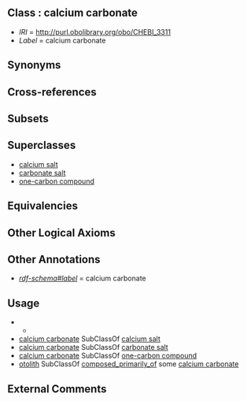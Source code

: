 
## Class : calcium carbonate

 * *IRI* = http://purl.obolibrary.org/obo/CHEBI_3311
 * *Label* = calcium carbonate

## Synonyms


## Cross-references


## Subsets


## Superclasses

 * [calcium salt](../../CHEBI/56/CHEBI_35156.md)
 * [carbonate salt](../../CHEBI/21/CHEBI_46721.md)
 * [one-carbon compound](../../CHEBI/08/CHEBI_64708.md)

## Equivalencies


## Other Logical Axioms


## Other Annotations

 * *[rdf-schema#label](../../el/rdf-schema#label.md)* = calcium carbonate

## Usage

 * -
 * [calcium carbonate](../../CHEBI/11/CHEBI_3311.md) SubClassOf [calcium salt](../../CHEBI/56/CHEBI_35156.md)
 * [calcium carbonate](../../CHEBI/11/CHEBI_3311.md) SubClassOf [carbonate salt](../../CHEBI/21/CHEBI_46721.md)
 * [calcium carbonate](../../CHEBI/11/CHEBI_3311.md) SubClassOf [one-carbon compound](../../CHEBI/08/CHEBI_64708.md)
 * [otolith](../../UBERON/80/UBERON_0002280.md) SubClassOf [composed_primarily_of](../../RO/73/RO_0002473.md) some [calcium carbonate](../../CHEBI/11/CHEBI_3311.md)

## External Comments

